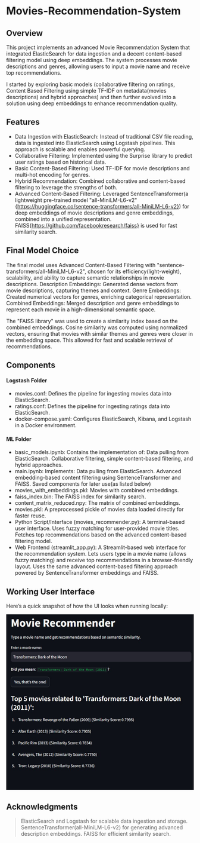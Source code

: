 # **Movies-Recommendation-System**

## **Overview**
This project implements an advanced Movie Recommendation System that integrated ElasticSearch for data ingestion and a decent content-based filtering model using deep embeddings. The system processes movie descriptions and genres, allowing users to input a movie name and receive top recommendations.

I started by exploring basic models (collaborative filtering on ratings, Content Based Filtering using simple TF-IDF on metadata(movies descriptions) and hybrid approaches) and then further evolved into a solution using deep embeddings to enhance recommendation quality.

## **Features**
- Data Ingestion with ElasticSearch: Instead of traditional CSV file reading, data is ingested into ElasticSearch using Logstash pipelines. This approach is scalable and enables powerful querying.
- Collaborative Filtering: Implemented using the Surprise library to predict user ratings based on historical data.
- Basic Content-Based Filtering: Used TF-IDF for movie descriptions and multi-hot encoding for genres.
- Hybrid Recommendation: Combined collaborative and content-based filtering to leverage the strengths of both.
- Advanced Content-Based Filtering: Leveraged SentenceTransformer(a lightweight pre-trained model "all-MiniLM-L6-v2"{https://huggingface.co/sentence-transformers/all-MiniLM-L6-v2}) for deep embeddings of movie descriptions and genre embeddings, combined into a unified representation. FAISS{https://github.com/facebookresearch/faiss} is used for fast similarity search.

## **Final Model Choice**
The final model uses Advanced Content-Based Filtering with "sentence-transformers/all-MiniLM-L6-v2", chosen for its efficiency(light-weight), scalability, and ability to capture semantic relationships in movie descriptions.
Description Embeddings: Generated dense vectors from movie descriptions, capturing themes and context.
Genre Embeddings: Created numerical vectors for genres, enriching categorical representation.
Combined Embeddings: Merged description and genre embeddings to represent each movie in a high-dimensional semantic space.

The "FAISS library" was used to create a similarity index based on the combined embeddings.
Cosine similarity was computed using normalized vectors, ensuring that movies with similar themes and genres were closer in the embedding space. This allowed for fast and scalable retrieval of recommendations.

## **Components**
#### Logstash Folder
- movies.conf: Defines the pipeline for ingesting movies data into ElasticSearch.
- ratings.conf: Defines the pipeline for ingesting ratings data into ElasticSearch.
- docker-compose.yaml: Configures ElasticSearch, Kibana, and Logstash in a Docker environment.
#### ML Folder
- basic_models.ipynb: Contains the implementation of:
Data pulling from ElasticSearch.
Collaborative filtering, simple content-based filtering, and hybrid approaches.
- main.ipynb: Implements:
Data pulling from ElasticSearch.
Advanced embedding-based content filtering using SentenceTransformer and FAISS.
Saved components for later use(as listed below)
- movies_with_embeddings.pkl: Movies with combined embeddings.
- faiss_index.bin: The FAISS index for similarity search.
- content_matrix_reduced.npy: The matrix of combined embeddings.
- movies.pkl: A preprocessed pickle of movies data loaded directly for faster reuse.
- Python Script/Interface (movies_recommender.py):
A terminal-based user interface.
Uses fuzzy matching for user-provided movie titles.
Fetches top recommendations based on the advanced content-based filtering model.
- Web Frontend (streamlit_app.py):
A Streamlit-based web interface for the recommendation system. Lets users type in a movie name (allows fuzzy matching) and receive top recommendations in a browser-friendly layout.
Uses the same advanced content-based filtering approach powered by SentenceTransformer embeddings and FAISS.

## Working User Interface

Here’s a quick snapshot of how the UI looks when running locally:

![UI Screenshot](ui_screenshots/screenshot_ui.jpg?raw=true "Movie Recommender UI")

## **Acknowledgments**
> ElasticSearch and Logstash for scalable data ingestion and storage.
> SentenceTransformer(all-MiniLM-L6-v2) for generating advanced description embeddings.
> FAISS for efficient similarity search.
